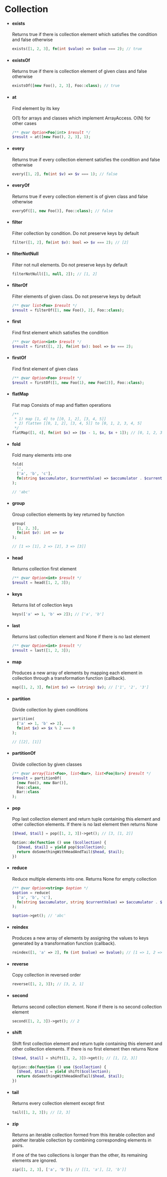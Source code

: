 # Collection

- #### exists
  Returns true if there is collection element which satisfies the condition and false otherwise

  ```php
  exists([1, 2, 3], fn(int $value) => $value === 2); // true
  ```

- #### existsOf
  Returns true if there is collection element of given class and false otherwise

  ```php
  existsOf([new Foo(), 2, 3], Foo::class); // true
  ```

- #### at
  Find element by its key

  O(1) for arrays and classes which implement ArrayAccess. O(N) for other cases

  ```php
  /** @var Option<Foo|int> $result */
  $result = at([new Foo(), 2, 3], 1);
  ```

- #### every
  Returns true if every collection element satisfies the condition and false otherwise

  ```php
  every([1, 2], fn(int $v) => $v === 1); // false
  ```
  
- #### everyOf
  Returns true if every collection element is of given class and false otherwise

  ```php
  everyOf([1, new Foo()], Foo::class); // false
  ```

- #### filter
  Filter collection by condition. Do not preserve keys by default

  ```php
  filter([1, 2], fn(int $v): bool => $v === 2); // [2]
  ```

- #### filterNotNull
  Filter not null elements. Do not preserve keys by default

  ```php
  filterNotNull([1, null, 2]); // [1, 2]
  ```

- #### filterOf
  Filter elements of given class. Do not preserve keys by default

  ```php
  /** @var list<Foo> $result */
  $result = filterOf([1, new Foo(), 2], Foo::class);
  ```

- #### first
  Find first element which satisfies the condition

  ```php
  /** @var Option<int> $result */
  $result = first([1, 2], fn(int $v): bool => $v === 2);
  ```

- #### firstOf
  Find first element of given class

  ```php
  /** @var Option<Foo> $result */
  $result = firstOf([1, new Foo(1), new Foo(2)], Foo::class);
  ```

- #### flatMap
  Flat map Consists of map and flatten operations

  ```php
  /**
   * 1) map [1, 4] to [[0, 1, 2], [3, 4, 5]]
   * 2) flatten [[0, 1, 2], [3, 4, 5]] to [0, 1, 2, 3, 4, 5]
   */
  flatMap([1, 4], fn(int $x) => [$x - 1, $x, $x + 1]); // [0, 1, 2, 3, 4, 5]
  ```

- #### fold
  Fold many elements into one

  ```php
  fold(
    '', 
    ['a', 'b', 'c'], 
    fn(string $accumulator, $currentValue) => $accumulator . $currentValue
  ); 
  
  // 'abc'
  ```

- #### group
  Group collection elements by key returned by function

  ```php
  group( 
    [1, 2, 3], 
    fn(int $v): int => $v
  ); 
  
  // [1 => [1], 2 => [2], 3 => [3]]
  ```

- #### head
  Returns collection first element

  ```php
  /** @var Option<int> $result */
  $result = head([1, 2, 3]); 
  ```

- #### keys
  Returns list of collection keys

  ```php
  keys(['a' => 1, 'b' => 2]); // ['a', 'b']
  ```

- #### last
  Returns last collection element and None if there is no last element

  ```php
  /** @var Option<int> $result */
  $result = last([1, 2, 3]);
  ```

- #### map
  Produces a new array of elements by mapping each element in collection through a transformation function (callback).

  ```php
  map([1, 2, 3], fn(int $v) => (string) $v); // ['1', '2', '3']
  ```

- #### partition
  Divide collection by given conditions

  ```php
  partition(
    ['a' => 1, 'b' => 2],
    fn(int $x) => $x % 2 === 0 
  );
  
  // [[2], [1]]
  ```

- #### partitionOf
  Divide collection by given classes

  ```php
  /** @var array{list<Foo>, list<Bar>, list<Foo|Bar>} $result */
  $result = partitionOf(
    [new Foo(), new Bar()],
    Foo::class,
    Bar::class 
  );
  ```

- #### pop
  Pop last collection element and return tuple containing this element and other collection elements. If there is no last element then returns None

  ```php
  [$head, $tail] = pop([1, 2, 3])->get(); // [3, [1, 2]]
  ```
  
  ```php
  Option::do(function () use ($collection) {
    [$head, $tail] = yield pop($collection);
    return doSomethingWithHeadAndTail($head, $tail);
  })   
  ```

- #### reduce
  Reduce multiple elements into one. Returns None for empty collection

  ```php
  /** @var Option<string> $option */
  $option = reduce(
    ['a', 'b', 'c'], 
    fn(string $accumulator, string $currentValue) => $accumulator . $currentValue
  ); 
  
  $option->get(); // 'abc'
  ```

- #### reindex
  Produces a new array of elements by assigning the values to keys generated by a transformation function (callback).

  ```php
  reindex([1, 'a' => 2], fn (int $value) => $value); // [1 => 1, 2 => 2]
  ```

- #### reverse
  Copy collection in reversed order

  ```php
  reverse([1, 2, 3]); // [3, 2, 1]   
  ```

- #### second
  Returns second collection element. None if there is no second collection element

  ```php
  second([1, 2, 3])->get(); // 2   
  ```

- #### shift
  Shift first collection element and return tuple containing this element and other collection elements. If there is no first element then returns None

  ```php
  [$head, $tail] = shift([1, 2, 3])->get(); // [1, [2, 3]]   
  ```

  ```php
  Option::do(function () use ($collection) {
    [$head, $tail] = yield shift($collection);
    return doSomethingWithHeadAndTail($head, $tail);
  })   
  ```

- #### tail
  Returns every collection element except first

  ```php
  tail([1, 2, 3]); // [2, 3]   
  ```

- #### zip
  Returns an iterable collection formed from this iterable collection and another iterable collection by combining corresponding elements in pairs.

  If one of the two collections is longer than the other, its remaining elements are ignored.

  ```php
  zip([1, 2, 3], ['a', 'b']); // [[1, 'a'], [2, 'b']]
  ```

